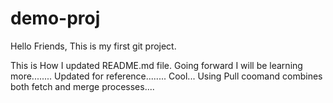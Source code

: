 # demo-proj
Hello Friends, This is my first git project.

This is How I updated README.md file.
Going forward I will be learning more........
Updated for reference........
Cool...
Using Pull coomand combines both fetch and merge processes....
